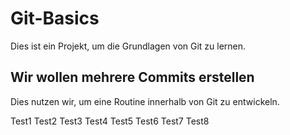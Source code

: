 # Git-Basics
Dies ist ein Projekt, um die Grundlagen von Git zu lernen.

## Wir wollen mehrere Commits erstellen
Dies nutzen wir, um eine Routine innerhalb von Git zu entwickeln.

Test1
Test2
Test3
Test4
Test5
Test6
Test7
Test8
